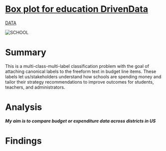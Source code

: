 # [Box plot for education DrivenData](https://www.drivendata.org/competitions/46/box-plots-for-education-reboot/)
  [DATA](https://www.drivendata.org/competitions/46/box-plots-for-education-reboot/data/)


![SCHOOL](https://blog.reallygoodstuff.com/wp-content/uploads/2010/07/Setting-Up-Your-Classroom-for-Success.jpg)

# Summary

This is a multi-class-multi-label classification problem with the goal of attaching canonical labels to the freeform text in budget line items. These labels let us/stakeholders understand how schools are spending money and tailor their strategy recommendations to improve outcomes for students, teachers, and administrators.


# Analysis

***My aim is to compare budget or expenditure data across districts in US***


# Findings







